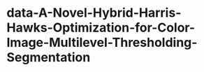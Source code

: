 # data-A-Novel-Hybrid-Harris-Hawks-Optimization-for-Color-Image-Multilevel-Thresholding-Segmentation
